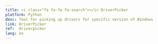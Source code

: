 ```yaml
---
title: <i class="fa fa-fw fa-search"></i> DriverPicker
platform: Python
desc: Tool for picking up drivers for specific version of Windows
link: DriverPicker
ref:  driverpicker
lang: en
---
```

